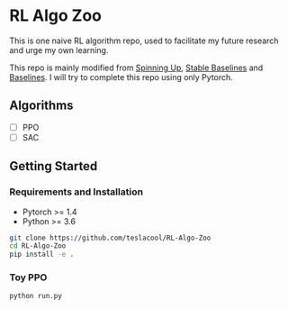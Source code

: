 # RL Algo Zoo

This is one naive RL algorithm repo, used to facilitate my future research and urge my own learning.

This repo is mainly modified from [Spinning Up](https://github.com/openai/spinningup), [Stable Baselines](https://github.com/hill-a/stable-baselines)
and [Baselines](https://github.com/hill-a/stable-baselines). I will try to complete this repo using only Pytorch.


## Algorithms
- [ ] PPO
- [ ] SAC

## Getting Started
### Requirements and Installation
* Pytorch >= 1.4
* Python >= 3.6

```bash
git clone https://github.com/teslacool/RL-Algo-Zoo
cd RL-Algo-Zoo 
pip install -e .
```
### Toy PPO
```bash
python run.py
```


